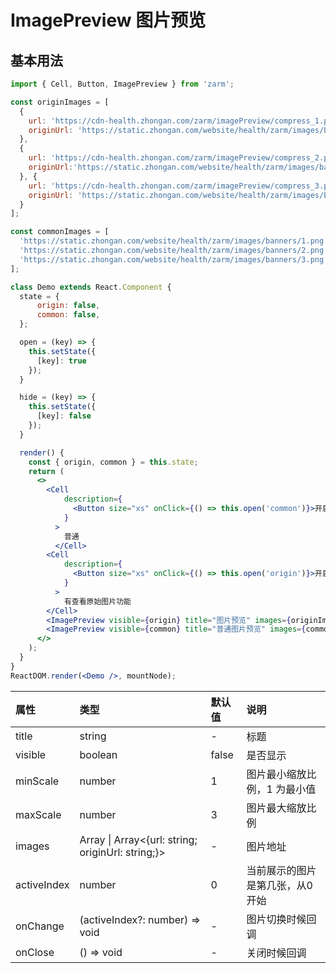 # ImagePreview 图片预览



## 基本用法
```jsx
import { Cell, Button, ImagePreview } from 'zarm';

const originImages = [
  {
    url: 'https://cdn-health.zhongan.com/zarm/imagePreview/compress_1.png',
    originUrl: 'https://static.zhongan.com/website/health/zarm/images/banners/1.png'
  },
  {
    url: 'https://cdn-health.zhongan.com/zarm/imagePreview/compress_2.png',
    originUrl:'https://static.zhongan.com/website/health/zarm/images/banners/2.png',
  }, {
    url: 'https://cdn-health.zhongan.com/zarm/imagePreview/compress_3.png',
    originUrl: 'https://static.zhongan.com/website/health/zarm/images/banners/3.png',
  }
];

const commonImages = [
  'https://static.zhongan.com/website/health/zarm/images/banners/1.png',
  'https://static.zhongan.com/website/health/zarm/images/banners/2.png',
  'https://static.zhongan.com/website/health/zarm/images/banners/3.png',
];

class Demo extends React.Component {
  state = {
      origin: false,
      common: false,
  };

  open = (key) => {
    this.setState({
      [key]: true
    });
  }

  hide = (key) => {
    this.setState({
      [key]: false
    });
  }

  render() {
    const { origin, common } = this.state;
    return (
      <>
        <Cell
            description={
              <Button size="xs" onClick={() => this.open('common')}>开启</Button>
            }
          >
            普通
          </Cell>
        <Cell
            description={
              <Button size="xs" onClick={() => this.open('origin')}>开启</Button>
            }
          >
            有查看原始图片功能
        </Cell>
        <ImagePreview visible={origin} title="图片预览" images={originImages} onClose={() => this.hide('origin')} /> 
        <ImagePreview visible={common} title="普通图片预览" images={commonImages} onClose={() => this.hide('common')} /> 
      </>
    );  
  }
} 
ReactDOM.render(<Demo />, mountNode);
```

| 属性 | 类型 | 默认值 | 说明 |
| :--- | :--- | :--- | :--- |
| title | string | - | 标题 |
| visible | boolean | false | 是否显示 |
| minScale | number | 1 | 图片最小缩放比例，1 为最小值 |
| maxScale | number | 3 | 图片最大缩放比例 |
| images | Array<string> \| Array<{url: string; originUrl: string;}> | - | 图片地址 |
| activeIndex | number | 0 | 当前展示的图片是第几张，从0开始 |
| onChange | (activeIndex?: number) => void | - | 图片切换时候回调 |
| onClose | () => void | - | 关闭时候回调 |

